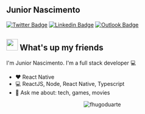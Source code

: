 
<!--
**Junior-pnascimento/Junior-pnascimento** is a ✨ _special_ ✨ repository because its `README.md` (this file) appears on your GitHub profile.

Here are some ideas to get you started:

- 🔭 I’m currently working on ...
- 🌱 I’m currently learning ...
- 👯 I’m looking to collaborate on ...
- 🤔 I’m looking for help with ...
- 💬 Ask me about ...
- 📫 How to reach me: ...
- 😄 Pronouns: ...
- ⚡ Fun fact: ...
-->

## Junior Nascimento
[![Twitter Badge](https://img.shields.io/badge/-@JuniorSixXx-1ca0f1?style=flat-square&labelColor=1ca0f1&logo=twitter&logoColor=white&link=https://twitter.com/JuniorSixXx)](https://twitter.com/JuniorSixXx) [![Linkedin Badge](https://img.shields.io/badge/-Junior%20Nascimento-blue?style=flat-square&logo=Linkedin&logoColor=white&link=https://www.linkedin.com/in/junior-nascimento-773982131/)](https://www.linkedin.com/in/junior-nascimento-773982131/) 
[![Outlook Badge](https://img.shields.io/badge/-junior.pnascimento@live.com-0066ff?style=flat-square&logo=Microsoft-outlook&logoColor=white&link=mailto:junior.pnascimento@live.com)](mailto:junior.pnascimento@live.com)

## <img src="https://media.giphy.com/media/hvRJCLFzcasrR4ia7z/giphy.gif" width="30px"> What's up my friends
I'm Junior Nascimento.
I'm a full stack developer :computer:

- ❤️   React Native
- :computer:   ReactJS, Node, React Native, Typescript
- 💬   Ask me about: tech, games, movies

<p align="center"> <img src="https://github-readme-stats.vercel.app/api?username=Junior-pnascimento&show_icons=true" alt="fhugoduarte" /> </p>
